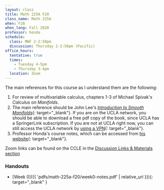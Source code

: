 ```yaml
---
layout: class
title: Math 225A F20
class_name: Math 225A
when: F20
when_long: Fall 2020
professor: honda
schedule:
  class: MWF 2-2:50pm
  discussion: Thursday 2-2:50pm (Pacific)
office_hours: 
  tentative: true
  times:
    - Tuesday 4-5pm
    - Thursday 3-4pm
  location: Zoom
---
```


The main references for this course as I understand them are the following:

1. For review of multivariable calculus, chapters 1-3 of Michael Spivak's *Calculus on Manifolds*.
2. The main reference should be John Lee's 
   [*Introduction to Smooth Manifolds*](https://link.springer.com/book/10.1007/978-1-4419-9982-5){: target="_blank"}.
   If you are on the UCLA network, you should be able to download a free pdf copy of the book,
   since UCLA has a SpringerLink subscription. If you are not at UCLA right now, you can still 
   access the UCLA network by 
   [using a VPN](https://www.it.ucla.edu/it-support-center/services/virtual-private-network-vpn-clients){: target="_blank"}.
3. Professor Honda's course notes, which can be accessed from 
   [his website](https://www.math.ucla.edu/~honda/Math%20225A%20fall%202020%20syllabus.html){: target="_blank"}.

Zoom links can be found on the CCLE in the [Discussion Links & Materials section](https://ccle.ucla.edu/course/view/20F-MATH225A-1?section=1)

### Handouts

* [Week 0]({{ 'pdfs/math-225a-f20/week0-notes.pdf' | relative_url }}){: target="_blank" }
